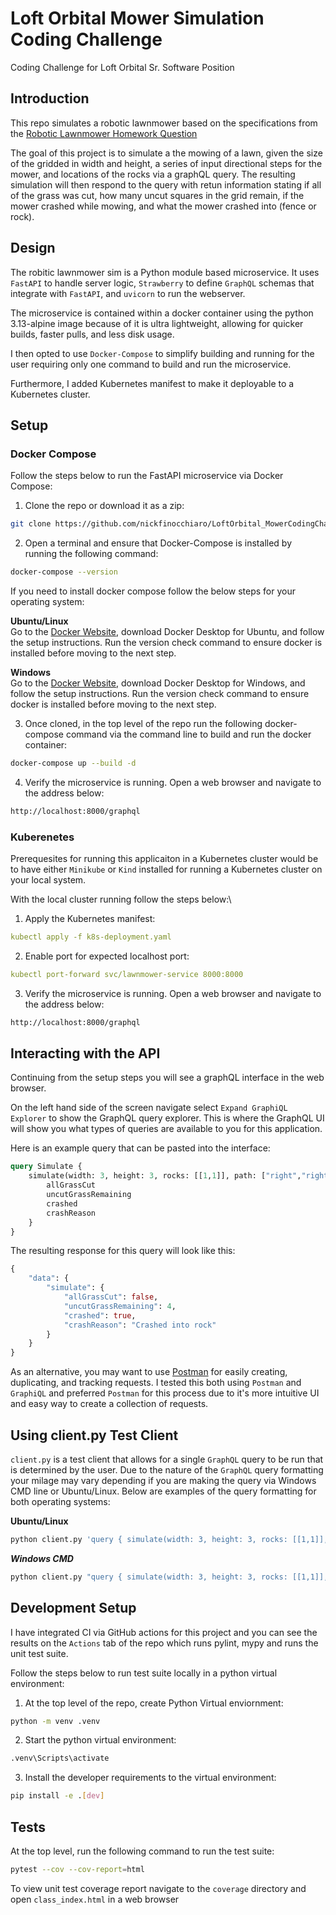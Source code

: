# Loft Orbital Mower Simulation Coding Challenge
Coding Challenge for Loft Orbital Sr. Software Position

## Introduction
This repo simulates a robotic lawnmower based on the specifications from the [Robotic Lawnmower Homework Question](https://loftorbital.atlassian.net/wiki/external/MWVmZDQyYjUxMWIwNGZhZWI1YjRjNjkyYTkyZTNlNGU#%E2%9C%85-Evaluation-Criteria)

The goal of this project is to simulate a the mowing of a lawn, given the size of the gridded in width and height, a series of input directional steps for the mower, and locations of the rocks via a graphQL query. The resulting simulation will then respond to the query with retun information stating if all of the grass was cut, how many uncut squares in the grid remain, if the mower crashed while mowing, and what the mower crashed into (fence or rock).

## Design
The robitic lawnmower sim is a Python module based microservice. It uses `FastAPI` to handle server logic, `Strawberry` to define `GraphQL` schemas that integrate with `FastAPI`, and `uvicorn` to run the webserver. 

The microservice is contained within a docker container using the python 3.13-alpine image because of it is ultra lightweight, allowing for quicker builds, faster pulls, and less disk usage.

I then opted to use `Docker-Compose` to simplify building and running for the user requiring only one command to build and run the microservice. 

Furthermore, I added Kubernetes manifest to make it deployable to a Kubernetes cluster. 
## Setup
### Docker Compose
Follow the steps below to run the FastAPI microservice via Docker Compose:
1. Clone the repo or download it as a zip:
```bash
git clone https://github.com/nickfinocchiaro/LoftOrbital_MowerCodingChallenge.git
```

2. Open a terminal and ensure that Docker-Compose is installed by running the following command:
```bash
docker-compose --version
```

If you need to install docker compose follow the below steps for your operating system:

**Ubuntu/Linux**\
Go to the [Docker Website](https://docs.docker.com/engine/install/ubuntu/), download Docker Desktop for Ubuntu, and follow the setup instructions. Run the version check command to ensure docker is installed before moving to the next step.

**Windows**\
Go to the [Docker Website](https://docs.docker.com/desktop/setup/install/windows-install/), download Docker Desktop for Windows, and follow the setup instructions. Run the version check command to ensure docker is installed before moving to the next step.

3. Once cloned, in the top level of the repo run the following docker-compose command via the command line to build and run the docker container:
```bash
docker-compose up --build -d
```

4. Verify the microservice is running. Open a web browser and navigate to the address below:
```html
http://localhost:8000/graphql
```
### Kuberenetes
Prerequesites for running this applicaiton in a Kubernetes cluster would be to have either `Minikube` or `Kind` installed for running a Kubernetes cluster on your local system. 

With the local cluster running follow the steps below:\
1. Apply the Kubernetes manifest:
```yml
kubectl apply -f k8s-deployment.yaml
```
2. Enable port for expected localhost port:
```yml
kubectl port-forward svc/lawnmower-service 8000:8000
```
3. Verify the microservice is running. Open a web browser and navigate to the address below:
```html
http://localhost:8000/graphql
```

## Interacting with the API
Continuing from the setup steps you will see a graphQL interface in the web browser. 

On the left hand side of the screen navigate select `Expand GraphiQL Explorer` to show the GraphQL query explorer. This is where the GraphQL UI will show you what types of queries are available to you for this application.

Here is an example query that can be pasted into the interface:
```GraphQL
query Simulate {
    simulate(width: 3, height: 3, rocks: [[1,1]], path: ["right","right","down","left","left","up"]) {
        allGrassCut
        uncutGrassRemaining
        crashed
        crashReason
    }
}
```

The resulting response for this query will look like this:
```GraphQL
{
    "data": {
        "simulate": {
            "allGrassCut": false,
            "uncutGrassRemaining": 4,
            "crashed": true,
            "crashReason": "Crashed into rock"
        }
    }
}
```

As an alternative, you may want to use [Postman](https://www.postman.com/) for easily creating, duplicating, and tracking requests. I tested this both using `Postman` and `GraphiQL` and preferred `Postman` for this process due to it's more intuitive UI and easy way to create a collection of requests.

## Using client.py Test Client
`client.py` is a test client that allows for a single `GraphQL` query to be run that is determined by the user. Due to the nature of the `GraphQL` query formatting your milage may vary depending if you are making the query via Windows CMD line or Ubuntu/Linux. Below are examples of the query formatting for both operating systems:

**Ubuntu/Linux**
```bash
python client.py 'query { simulate(width: 3, height: 3, rocks: [[1,1]], path: ["right", "right", "down", "left", "left", "up"]) { allGrassCut uncutGrassRemaining crashed crashReason } }'
```

***Windows CMD***
```cmd
python client.py "query { simulate(width: 3, height: 3, rocks: [[1,1]], path: [\"right\", \"right\", \"down\", \"left\", \"left\", \"up\"]) { allGrassCut uncutGrassRemaining crashed crashReason } }"
```

## Development Setup
I have integrated CI via GitHub actions for this project and you can see the results on the `Actions` tab of the repo which runs pylint, mypy and runs the unit test suite.

Follow the steps below to run test suite locally in a python virtual environment:
1. At the top level of the repo, create Python Virtual enviornment:
```bash
python -m venv .venv
```
2. Start the python virtual environment:
```bash
.venv\Scripts\activate
```
3. Install the developer requirements to the virtual environment:
```bash
pip install -e .[dev]
```
## Tests
At the top level, run the following command to run the test suite:
```bash
pytest --cov --cov-report=html
``` 
To view unit test coverage report navigate to the `coverage` directory and open `class_index.html` in a web browser
